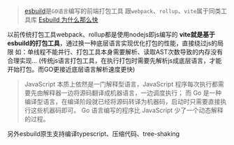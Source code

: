 > [esbuild](https://esbuild.docschina.org/)是`GO语言`编写的前端打包工具
> 跟`webpack`、`rollup`、`vite`属于同类工具库
> [Esbuild 为什么那么快](https://zhuanlan.zhihu.com/p/379164359)

以前传统打包工具webpack、rollup都是使用nodejs即js编写的
**vite就是基于esbuild的打包工具**，通过换一种底层语言实现优化打包的性能，直接绕过js的局限
如：单线程不能并行、打包工具本身需要解析、读取AST次数导致的内存没有合理实现...
(传统js语言打包工具，在执行打包时需要先解析js成底层语言，才能开始打包。而GO更接近底层语言解析速度更快)
> JavaScript 本质上依然是一门解释型语言，JavaScript 程序每次执行都需要先由解释器一边将源码翻译成机器语言，一边调度执行；
> 而 Go 是一种编译型语言，在编译阶段就已经将源码转译为机器码，启动时只需要直接执行这些机器码即可。
> Go 语言编写的程序比 JavaScript 少了一个动态解释的过程。


另外esbuild原生支持编译typescript、压缩代码、tree-shaking

